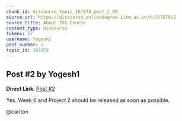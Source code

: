 ```yaml
---
chunk_id: discourse_topic_167878_post_2_00
source_url: https://discourse.onlinedegree.iitm.ac.in/t/167878/2
source_title: About TDS Course
content_type: discourse
tokens: 57
username: Yogesh1
post_number: 2
topic_id: 167878
---
```


## Post #2 by Yogesh1

**Direct Link**: [Post #2](https://discourse.onlinedegree.iitm.ac.in/t/167878/2)

Yes. Week 6 and Project 2 should be released as soon as possible.

@carlton
